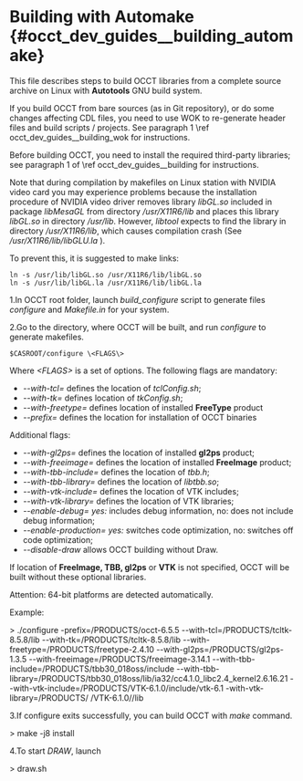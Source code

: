 Building with Automake {#occt_dev_guides__building_automake}
======================

This file describes steps to build OCCT libraries from a complete source
archive on Linux with **Autotools** GNU build system.

If you build OCCT from bare sources (as in Git repository), or do some 
changes affecting CDL files, you need to use WOK to re-generate header files
and build scripts / projects. See paragraph 1 \ref occt_dev_guides__building_wok for instructions.

Before building OCCT, you need to install the required third-party libraries; see paragraph 1 of 
\ref occt_dev_guides__building for instructions.

Note that during compilation by makefiles on Linux station with 
NVIDIA video card you may experience problems because the installation 
procedure of NVIDIA video driver removes library *libGL.so* included in package 
*libMesaGL* from directory <i>/usr/X11R6/lib</i> and places this library *libGL.so* in 
directory <i>/usr/lib</i>. However, *libtool* expects to find the library in directory 
<i>/usr/X11R6/lib</i>, which causes compilation crash (See <i>/usr/X11R6/lib/libGLU.la </i>). 

To prevent this, it is suggested to make links: 


	ln -s /usr/lib/libGL.so /usr/X11R6/lib/libGL.so 
	ln -s /usr/lib/libGL.la /usr/X11R6/lib/libGL.la 


  1.In OCCT root folder, launch *build_configure* script to generate files *configure* and *Makefile.in* for your system.

  2.Go to the directory, where OCCT will be built, and run *configure* to generate makefiles.

 
	$CASROOT/configure \<FLAGS\>

   Where <i> \<FLAGS\> </i> is a set of options.
   The following flags are mandatory:

   * <i> --with-tcl= </i> defines the location of *tclConfig.sh*;
   * <i> --with-tk= </i> defines location of *tkConfig.sh*;
   * <i> --with-freetype= </i> defines location of installed **FreeType** product
   * <i> --prefix= </i> defines the location for installation of OCCT binaries

   Additional flags:

   * <i> --with-gl2ps= </i> defines the location of installed **gl2ps** product;
   * <i> --with-freeimage= </i> defines the location of installed **FreeImage** product;
   * <i> --with-tbb-include= </i> defines the location of *tbb.h*;
   * <i> --with-tbb-library= </i> defines the location of *libtbb.so*;
   * <i> --with-vtk-include= </i> defines the location of VTK includes;
   * <i> --with-vtk-library= </i> defines the location of VTK libraries;
   * <i> --enable-debug=   yes: </i>  includes debug information, no: does not include debug information;
   * <i> --enable-production=   yes: </i> switches code optimization, no: switches off code optimization;
   * <i> --disable-draw </i> allows OCCT building without Draw.

   If location of **FreeImage, TBB, gl2ps** or **VTK** is not specified, OCCT will be built without these optional libraries.

   
  Attention: 64-bit platforms are detected automatically.

  Example:
   

  \>  ./configure -prefix=/PRODUCTS/occt-6.5.5 --with-tcl=/PRODUCTS/tcltk-8.5.8/lib --with-tk=/PRODUCTS/tcltk-8.5.8/lib --with-freetype=/PRODUCTS/freetype-2.4.10 --with-gl2ps=/PRODUCTS/gl2ps-1.3.5 --with-freeimage=/PRODUCTS/freeimage-3.14.1 --with-tbb-include=/PRODUCTS/tbb30_018oss/include --with-tbb-library=/PRODUCTS/tbb30_018oss/lib/ia32/cc4.1.0_libc2.4_kernel2.6.16.21 --with-vtk-include=/PRODUCTS/VTK-6.1.0/include/vtk-6.1 -with-vtk-library=/PRODUCTS/ /VTK-6.1.0//lib


  3.If configure exits successfully, you can build OCCT with *make* command.

  \> make -j8 install

  4.To start *DRAW*, launch

  \> draw.sh
